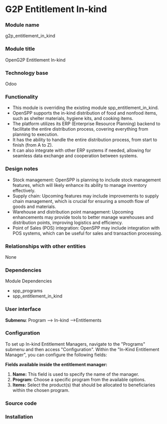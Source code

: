 # G2P Entitlement In-kind

### Module name

g2p\_entitlement\_in\_kind

### Module title

OpenG2P Entitlement In-kind

### Technology base

Odoo

### Functionality

* This module is overriding the existing module spp\_entitlement\_in\_kind.
* OpenSPP supports the in-kind distribution of food and nonfood items, such as shelter materials, hygiene kits, and cooking items.
* The platform utilizes its ERP (Enterprise Resource Planning) backend to facilitate the entire distribution process, covering everything from planning to execution.
* It has the ability to handle the entire distribution process, from start to finish (from A to Z).
* It can also integrate with other ERP systems if needed, allowing for seamless data exchange and cooperation between systems.

### Design notes

* Stock management: OpenSPP is planning to include stock management features, which will likely enhance its ability to manage inventory effectively.&#x20;
* Supply chain: Upcoming features may include improvements to supply chain management, which is crucial for ensuring a smooth flow of goods and materials.&#x20;
* Warehouse and distribution point management: Upcoming enhancements may provide tools to better manage warehouses and distribution points, improving logistics and efficiency.&#x20;
* Point of Sales (POS) integration: OpenSPP may include integration with POS systems, which can be useful for sales and transaction processing.

### Relationships with other entities

None

### Dependencies

Module Dependencies

* spp\_programs
* spp\_entitlement\_in\_kind

### User interface

**Submenu**: Program --> In-kind -->Entitlements

### Configuration

To set up In-kind Entitlement Managers, navigate to the "Programs" submenu and then access "Configuration". Within the "In-Kind Entitlement Manager", you can configure the following fields:

**Fields available inside the entitlement manager:**

1. **Name:** This field is used to specify the name of the manager.
2. **Program:** Choose a specific program from the available options.
3. **Items:** Select the product(s) that should be allocated to beneficiaries within the chosen program.

### Source code



### Installation
